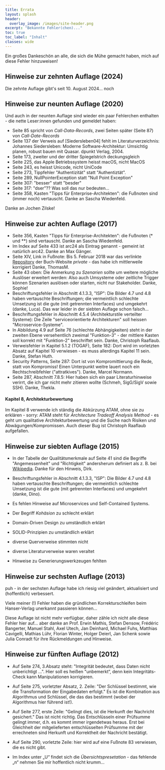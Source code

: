 ```yaml
---
title: Errata
layout: splash
header:
  overlay_image: /images/site-header.png
excerpt: "Bekannte Fehler(chen)..."
toc: true
toc_label: "Inhalt"
classes: wide
---
```



Ein großes Dankeschön an alle, die sich die Mühe gemacht haben, mich auf diese
Fehler hinzuweisen!

## Hinweise zur zehnten Auflage (2024)
Die zehnte Auflage gibt's seit 10. August 2024... noch

## Hinweise zur neunten Auflage (2020)

Und auch in der neunten Auflage sind wieder ein paar Fehlerchen enthalten - die nette Leser:innen gefunden und gemeldet haben:

* Seite 85 spricht von _Call-Data-Records_, zwei Seiten später (Seite 87) von _Call-Date-Records_ 
* Seite 137 der Verweis auf [Siedersleben04] fehlt im Literaturverzeichnis: Johannes Siedersleben: Moderne Software-Architektur: Umsichtig planen, robust bauen mit Quasar. dpunkt Verlag, 2004.
* Seite 173, zweiter und der dritter Spiegelstrich deckungsgleich
* Seite 225, das Apple Betriebssystem heisst macOS, nicht MacOS
* Seite 243, es heisst Unicode, nicht UniCode
* Seite 273, Tippfehler "Authentizität" statt "Authentiztät".
* Seite 289, NullPointerException statt "Null Point Exception"
* Seite 307: "besser" statt "besder"
* Seite 317: "dser"?? Was soll das nur bedeuten...
* Seite 358, Kasten "Tipps für Enterprise-Architekten": die Fußnoten sind (immer noch) vertauscht. Danke an Sascha Wiedenfeld. 

Danke an Jochen Zilske!

## Hinweise zur achten Auflage (2017)

* Seite 356, Kasten "Tipps für Enterprise-Architekten": die Fußnoten (* und **) sind vertauscht. Danke an Sascha Wiedenfeld. 
* Im Index auf Seite 433 ist arc24 als Eintrag genannt - gemeint ist natürlich arc42. Danke an Max Gänger.
* Seite XIV, Link in Fußnote: Bis 5. Februar 2018 war das verlinkte
[Repository](https://github.com/gernotstarke/esabuch.de-site)
der Buch-Website _private_ - das habe ich mittlerweile korrigiert Danke, ThomasM.
* Seite 43 oben: Die Anmerkung zu _Szenarien_ sollte um weitere mögliche Auslöser erweitert werden: Also auch Umsysteme oder zeitliche Trigger
können Szenarien auslösen oder starten, nicht nur Stakeholder. Danke, Sophie!
* Beschriftungsfehler in Abschnitt 4.1.3.3, "ISP": Die Bilder 4.7 und 4.8 haben vertauschte Beschriftungen; die vermeintlich schlechte Umsetzung ist die gute (mit getrennten Interfaces) und umgekehrt (danke, Luca). Das war leider in der siebten Auflage schon falsch...
* Beschriftungsfehler in Abschnitt 4.5.4 (Architekturstile verteilter Systeme): Die Zeile "serviceorientierte Architekturen" soll heissen "Microservice-Systeme".
* In Abbildung 4.9 auf Seite 76 (schlechte Abhängigkeiten) steht in der zweiten Ebene versehentlich zweimal "Funktion-3" - der mittlere Kasten soll korrekt mit "Funktion-2" beschriftet sein. Danke, Christoph Raaflaub.
* Verweisfehler in Kapitel 5.1.2 (TOGAF), Seite 182: Dort wird im vorletzten Absatz auf Kapitel 10 verwiesen - es muss allerdings Kapitel 11 sein. Danke, Stefan Huth.
* Security Patterns, Seite 287: Dort ist von Kompromittierung die Rede, statt von Kompromiss! Einen Unterpunkt weitre lauert noch ein Rechtschreibfehler ("attratkives"). Danke, Marcel Normann.
* Seite 287, Abschnitt 7.8.5: Hier haben sich ein paar Literaturhinweise verirrt, die ich gar nicht mehr zitieren wollte (Schmeh, SigG/SigV sowie SSH). Danke, Thekla.

#### Kapitel 8, Architekturbewertung

Im Kapitel 8 verwende ich ständig die Abkürzung ATAM, ohne sie zu erklären - sorry:
ATAM steht für _Architecture Tradeoff Analysis Method_ - es geht um qualitative
Architekturbewertung und die Suche nach Risiken und Abwägungen/Kompromissen. Auch dieser Bug ist Christoph Raaflaub aufgefallen.


## Hinweise zur siebten Auflage (2015)

* In der Tabelle der Qualitätsmerkmale auf Seite 41 sind die Begriffe "Angemessenheit" und "Richtigkeit" andersherum definiert als z. B. bei [Wikipedia](https://de.wikipedia.org/wiki/ISO/IEC_9126). Danke für den Hinweis, Dirk.
* Beschriftungsfehler in Abschnitt 4.1.3.3, "ISP": Die Bilder 4.7 und 4.8 haben vertauschte Beschriftungen; die vermeintlich schlechte Umsetzung ist die gute (mit getrennten Interfaces) und umgekehrt (danke, Dino).

* Es fehlen Hinweise auf Microservices und Self-Contained Systems.
* Der Begriff _Kohäsion_ zu schlecht erklärt
* Domain-Driven Design zu umständlich erklärt
* SOLID-Prinzipien zu umständlich erklärt
* diverse Querverweise stimmten nicht
* diverse Literaturverweise waren veraltet
* Hinweise zu Generierungswerkzeugen fehlten


## Hinweise zur sechsten Auflage (2013)
puh - in der sechsten Auflage habe ich riesig viel geändert, aktualisiert und (hoffentlich) verbessert.

Viele meiner (!) Fehler haben die gründlichen Korrekturschleifen beim
Hanser-Verlag unerkannt passieren können...

Diese Auflage ist nicht mehr verfügbar, daher zähle ich nicht alle
diese Fehler hier auf... aber danke an Prof. Erwin Mathis,
Stefan Densow, Frédéric Bangerter, Manuel Stahl, Axel Utech, Jan Deinhard,
Michael Fuhs, Matthias Cavigelli, Mathias Lühr, Florian Winter,
Holger Deierl, Jan Schenk sowie Julia Conradt für ihre Rückmeldungen
und Hinweise.


## Hinweise zur fünften Auflage (2012)

* Auf Seite 274, 3.Absatz steht: "Integrität bedeutet, dass Daten nicht unberichtigt ...". Hier soll es heißen "unbemerkt“, denn kein Integritäts-Check kann Manipulationen korrigieren.
* Auf Seite 275, vorletzter Absatz, 2. Zeile: "Der Schlüssel bestimmt, wie die Transformation der Eingabedaten erfolgt." Es ist die Kombination aus Algorithmus und Schlüssel, die das das bestimmt (wobei der Algorithmus hier führend ist!).
* Auf Seite 277, erste Zeile: "Gelingt dies, ist die Herkunft der Nachricht gesichert." Das ist nicht richtig. Das Entschlüsseln einer Prüfsumme gelingt immer, d.h. es kommt immer irgendetwas heraus. Erst bei Gleichheit der mitgelieferten entschlüsselten Prüfsumme mit der errechneten sind Herkunft und Korrektheit der Nachricht bestätigt.
* Auf Seite 290, vorletzte Zeile: hier wird auf eine Fußnote 83 verwiesen, die es nicht gibt.

* Im Index unter „U“ findet sich die _Übersichtspresetation_ - das fehlende „n“ nehmen Sie mir hoffentlich nicht krumm...
